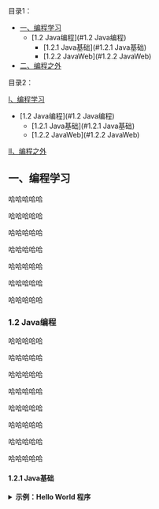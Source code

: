 目录1：

<!-- TOC -->

- [一、编程学习](#一、编程学习)
  - [1.2 Java编程](#1.2 Java编程)
    - [1.2.1 Java基础](#1.2.1 Java基础)
    - [1.2.2 JavaWeb](#1.2.2 JavaWeb)
- [二、编程之外](#二、编程之外)

<!-- /TOC -->

目录2：

<!-- toc -->

[I、编程学习](#一、编程学习)
  - [1.2 Java编程](#1.2 Java编程)
    - [1.2.1 Java基础](#1.2.1 Java基础)
    - [1.2.2 JavaWeb](#1.2.2 JavaWeb)

[II、编程之外](#二、编程之外)

<!-- /toc -->




## 一、编程学习

哈哈哈哈哈

哈哈哈哈哈

哈哈哈哈哈

哈哈哈哈哈

哈哈哈哈哈

哈哈哈哈哈

哈哈哈哈哈

### 1.2 Java编程

哈哈哈哈哈

哈哈哈哈哈

哈哈哈哈哈

哈哈哈哈哈

哈哈哈哈哈

哈哈哈哈哈

哈哈哈哈哈

哈哈哈哈哈

#### 1.2.1 Java基础

<details><summary><b>示例：Hello World 程序</b></summary> 

``` java
public class Hello{
    public static void main(String[] args){
        System.out.println("Hello World!");
    }
}
```



哈哈哈哈哈

哈哈哈哈哈

哈哈哈哈哈

哈哈哈哈哈

哈哈哈哈哈

哈哈哈哈哈



#### 1.2.2 JavaWeb

哈哈哈哈哈

哈哈哈哈哈

哈哈哈哈哈

哈哈哈哈哈

哈哈哈哈哈

哈哈哈哈哈

哈哈哈哈哈

哈哈哈哈哈

## 二、编程之外

编程之外，嘻嘻嘻

编程之外，嘻嘻嘻

编程之外，嘻嘻嘻

编程之外，嘻嘻嘻

编程之外，嘻嘻嘻